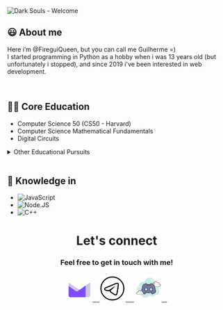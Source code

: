 
  ![Dark Souls - Welcome](https://user-images.githubusercontent.com/98475125/207168782-1983bc07-614d-40ca-96ba-5693e7357d5b.gif)


## :smiley: About me
Here i’m @FireguiQueen, but you can call me Guilherme =) </br>
I started programming in Python as a hobby when i was 13 years old (but unfortunately i stopped), and since 2019 i've been interested in web development.

</br>

## 👨‍🎓 Core Education
- Computer Science 50 (CS50 - Harvard) 
- Computer Science Mathematical Fundamentals
- Digital Circuits

<details>
  <summary>Other Educational Pursuits </summary>
  <ul>
    <li>Math Mastery: Fundamentals to Advanced</li>
    <li>Basics: Javascript-Typescript--Node-Express-noSQL</li>
  </ul>
</details>


<!-- 
<div align="center">
  <a href="https://github.com/FireguiQueen"> 
  <img height="140em" src="https://github-readme-stats.vercel.app/api?username=fireguiqueen&show_icons=true&theme=dracula&include_all_commits=true&count_private=true"/> 
  <img align="right" height="147em" src="https://github-readme-stats.vercel.app/api/top-langs/?username=fireguiqueen&layout=compact&langs_count=7&theme=dracula"/>
  </a>
</div>
--> 
</br> 

## :space_invader: Knowledge in
+ ![JavaScript](https://img.shields.io/badge/-JavaScript-05122A?style=flat&logo=javascript)&nbsp;
+ ![Node.JS](https://img.shields.io/badge/-Node.JS-05122A?style=flat&logo=node.JS)&nbsp;
+ ![C++](https://img.shields.io/badge/C++-00599C.svg?style=for-the-badge&logo=C++&logoColor=white)




<div align="center">
  <h1> Let's connect </h1> 
  <h3>Feel free to get in touch with me!</h3> 
  <a href ="mailto: fireguiqueen@proton.me"> <img title="Prontmail" width="60" height="53" src="./icons/proton.svg">&nbsp;&nbsp;&nbsp; </a>
  <a href="https://t.me/fireguiqueen"> <img title="Telegram" width="60" src="./icons/telegram.svg"> &nbsp;&nbsp;&nbsp; </a>
  <a href ="https://discord.com/users/402168526112292864"> <img title="Discord" width="64" src="./icons/discord.svg">&nbsp;&nbsp;&nbsp; </a>
</div>



<!---
FireguiQueen/FireguiQueen is a ✨ special ✨ repository because its `README.md` (this file) appears on your GitHub profile.
You can click the Preview link to take a look at your changes.
--->








